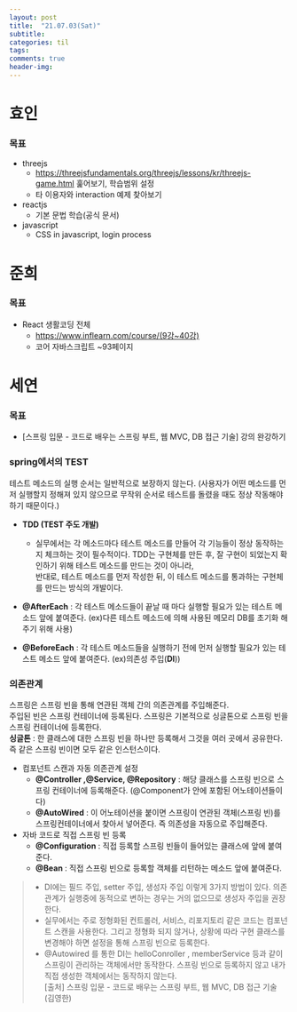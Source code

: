 ```yaml
---
layout: post
title:  "21.07.03(Sat)"
subtitle:
categories: til
tags:
comments: true
header-img: 
---
```

# 효인
### 목표
- threejs
   - https://threejsfundamentals.org/threejs/lessons/kr/threejs-game.html 훑어보기, 학습범위 설정
   - 타 이용자와 interaction 예제 찾아보기
- reactjs
    - 기본 문법 학습(공식 문서)
- javascript
    - CSS in javascript, login process
  
준희
=================
### 목표
- React 생활코딩 전체
  - https://www.inflearn.com/course/(9강~40강)
  - 코어 자바스크립트 ~93페이지
  
# 세연

### 목표
  - [스프링 입문 - 코드로 배우는 스프링 부트, 웹 MVC, DB 접근 기술] 강의 완강하기

### spring에서의 TEST
테스트 메소드의 실행 순서는 일반적으로 보장하지 않는다. (사용자가 어떤 메소드를 먼저 실행할지 정해져 있지 않으므로 무작위 순서로 테스트를 돌렸을 때도 정상 작동해야 하기 때문이다.) 
- **TDD (TEST 주도 개발)** 
  - 실무에서는 각 메소드마다 테스트 메소드를 만들어 각 기능들이 정상 동작하는지 체크하는 것이 필수적이다.
TDD는 구현체를 만든 후, 잘 구현이 되었는지 확인하기 위해 테스트 메소드를 만드는 것이 아니라,  
반대로, 테스트 메소드를 먼저 작성한 뒤, 이 테스트 메소드를 통과하는 구현체를 만드는 방식의 개발이다.

- **@AfterEach** : 각 테스트 메소드들이 끝날 때 마다 실행할 필요가 있는 테스트 메소드 앞에 붙여준다. (ex)다른 테스트 메소드에 의해 사용된 메모리 DB를 초기화 해주기 위해 사용)
- **@BeforeEach** : 각 테스트 메소드들을 실행하기 전에 먼저 실행할 필요가 있는 테스트 메소드 앞에 붙여준다. (ex)의존성 주입(**DI**))  

### 의존관계

스프링은 스프링 빈을 통해 연관된 객체 간의 의존관계를 주입해준다.   
주입된 빈은 스프링 컨테이너에 등록된다. 스프링은 기본적으로 싱글톤으로 스프링 빈을 스프링 컨테이너에 등록한다.  
**싱글톤** : 한 클래스에 대한 스프링 빈을 하나만 등록해서 그것을 여러 곳에서 공유한다. 즉 같은 스프링 빈이면 모두 같은 인스턴스이다.

- 컴포넌트 스캔과 자동 의존관계 설정
  - **@Controller ,@Service, @Repository** : 해당 클래스를 스프링 빈으로 스프링 컨테이너에 등록해준다. (@Component가 안에 포함된 어노테이션들이다)  
  - **@AutoWired** : 이 어노테이션을 붙이면 스프링이 연관된 객체(스프링 빈)를 스프링컨테이너에서 찾아서 넣어준다. 즉 의존성을 자동으로 주입해준다.
- 자바 코드로 직접 스프링 빈 등록
  - **@Configuration** : 직접 등록할 스프링 빈들이 들어있는 클래스에 앞에 붙여준다.
  - **@Bean** : 직접 스프링 빈으로 등록할 객체를 리턴하는 메소드 앞에 붙여준다.
> - DI에는 필드 주입, setter 주입, 생성자 주입 이렇게 3가지 방법이 있다. 의존관계가 실행중에
동적으로 변하는 경우는 거의 없으므로 생성자 주입을 권장한다.  
> - 실무에서는 주로 정형화된 컨트롤러, 서비스, 리포지토리 같은 코드는 컴포넌트 스캔을 사용한다.
그리고 정형화 되지 않거나, 상황에 따라 구현 클래스를 변경해야 하면 설정을 통해 스프링 빈으로
등록한다.  
> - @Autowired 를 통한 DI는 helloConroller , memberService 등과 같이 스프링이 관리하는
객체에서만 동작한다. 스프링 빈으로 등록하지 않고 내가 직접 생성한 객체에서는 동작하지 않는다.  
> [출처] 스프링 입문 - 코드로 배우는 스프링 부트, 웹 MVC, DB 접근 기술 (김영한)

